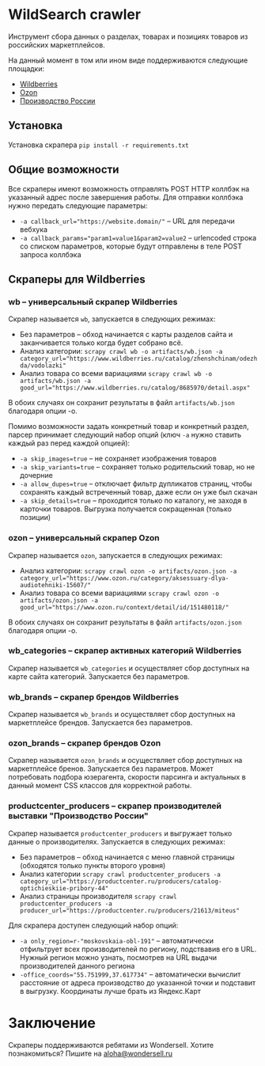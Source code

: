 # WildSearch crawler

Инструмент сбора данных о разделах, товарах и позициях товаров из российских маркетплейсов.

На данный момент в том или ином виде поддерживаются следующие площадки:

- [Wildberries](https://www.wildberries.ru)
- [Ozon](https://www.ozon.ru)
- [Производство России](https://productcenter.ru)

## Установка

Установка скрапера `pip install -r requirements.txt`

## Общие возможности

Все скраперы имеют возможность отправлять POST HTTP коллбэк на указанный адрес после завершения работы. Для отправки коллбэка нужно передать следующие параметры:

- `-a callback_url="https://website.domain/"` – URL для передачи вебхука
- `-a callback_params="param1=value1&param2=value2` – urlencoded строка со списком параметров, которые будут отправлены в теле POST запроса коллбэка

## Скраперы для Wildberries

### wb – универсальный скрапер Wildberries

Скрапер называется `wb`, запускается в следующих режимах:

- Без параметров – обход начинается с карты разделов сайта и заканчивается только когда будет собрано всё.
- Анализ категории: `scrapy crawl wb -o artifacts/wb.json -a category_url="https://www.wildberries.ru/catalog/zhenshchinam/odezhda/vodolazki"`
- Анализ товара со всеми вариациями `scrapy crawl wb -o artifacts/wb.json -a good_url="https://www.wildberries.ru/catalog/8685970/detail.aspx"`

В обоих случаях он сохранит результаты в файл `artifacts/wb.json` благодаря опции -o.

Помимо возможности задать конкретный товар и конкретный раздел, парсер принимает следующий набор опций (ключ `-a` нужно ставить каждый раз перед каждой опцией):

- `-a skip_images=true` – не сохраняет изображения товаров
- `-a skip_variants=true` – сохраняет только родительский товар, но не дочерние
- `-a allow_dupes=true` – отключает фильтр дупликатов страниц, чтобы сохранять каждый встреченный товар, даже если он уже был скачан
- `-a skip_details=true` – проходится только по каталогу, не заходя в карточки товаров. Выгрузка получается сокращенная (только позиции)

### ozon – универсальный скрапер Ozon

Скрапер называется `ozon`, запускается в следующих режимах:

- Анализ категории: `scrapy crawl ozon -o artifacts/ozon.json -a category_url="https://www.ozon.ru/category/aksessuary-dlya-audiotehniki-15607/"`
- Анализ товара со всеми вариациями `scrapy crawl ozon -o artifacts/ozon.json -a good_url="https://www.ozon.ru/context/detail/id/151480118/"`

В обоих случаях он сохранит результаты в файл `artifacts/ozon.json` благодаря опции -o.

### wb_categories – скрапер активных категорий Wildberries

Скрапер называется `wb_categories` и осуществляет сбор доступных на карте сайта категорий. Запускается без параметров.

### wb_brands – скрапер брендов Wildberries

Скрапер называется `wb_brands` и осуществляет сбор доступных на маркетплейсе брендов. Запускается без параметров.

### ozon_brands – скрапер брендов Ozon

Скрапер называется `ozon_brands` и осуществляет сбор доступных на маркетплейсе бренов. Запускается без параметров. Может потребовать подбора юзерагента, скорости парсинга и актуальных в данный момент CSS классов для корректной работы.

### productcenter_producers – скрапер производителей выставки "Производство России"

Скрапер называется `productcenter_producers` и выгружает только данные о производителях. Запускается в следующих режимах:

- Без параметров – обход начинается с меню главной страницы (обходятся только пункты второго уровня)
- Анализ категории `scrapy crawl productcenter_producers -a category_url="https://productcenter.ru/producers/catalog-optichieskiie-pribory-44"`
- Анализ страницы производителя `scrapy crawl productcenter_producers -a producer_url="https://productcenter.ru/producers/21613/miteus"`

Для скрапера доступен следующий набор опций:

- `-a only_region=r-"moskovskaia-obl-191"` – автоматически отфильтрует всех производителей по региону, подствавив его в URL. Нужный регион можно узнать, посмотрев на URL выдачи производителей данного региона
- `-office_coords="55.751999,37.617734"` – автоматически вычислит расстояние от адреса производство до указанной точки и подставит в выгрузку. Координаты лучше брать из Яндекс.Карт

# Заключение

Скраперы поддерживаются ребятами из Wondersell. Хотите познакомиться? Пишите на aloha@wondersell.ru
